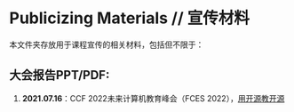 # Publicizing Materials // 宣传材料

本文件夹存放用于课程宣传的相关材料，包括但不限于：

## 大会报告PPT/PDF: 

1. **2021.07.16**：CCF 2022未来计算机教育峰会（FCES 2022），[用开源教开源](PublicizingMaterials\用开源教开源：“开源软件开发”课程-20210716-zhmh.pdf)

